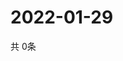 # 2022-01-29
  共 0条

  <!-- BEGIN -->
  <!-- 最后更新时间Sat Jan 29 2022 19:06:03 GMT+0000 (Coordinated Universal Time) -->
  
  <!-- END -->
  
  